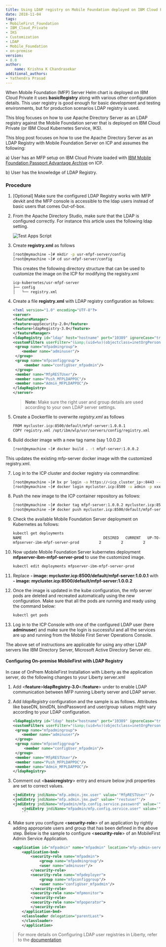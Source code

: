 ```yaml
---
title: Using LDAP registry on Mobile Foundation deployed on IBM Cloud Private (ICP)
date: 2018-11-04
tags:
- MobileFirst_Foundation
- IBM_Cloud_Private
- IKS
- Customization
- LDAP
- Mobile_Foundation
- on-premise
version:
- 8.0
author: 
    name: Krishna K Chandrasekar
additional_authors:
- Yathendra Prasad
---
```


When Mobile Foundation (MFP) Server Helm chart is deployed on IBM Cloud Private it uses **basicRegistry** along with various other configuration details.  This user registry is good enough for basic development and testing environments, but for production scenarios LDAP registry is used. 

This blog focuses on how to use Apache Directory Server as an LDAP registry against the Mobile Foundation server that is deployed on IBM Cloud Private (or IBM Cloud Kubernetes Service, IKS).

This blog post focuses on how to use the Apache Directory Server as an LDAP Registry with Mobile Foundation Server on ICP and assumes the following:

a) User has an MFP setup on IBM Cloud Private loaded with [IBM Mobile Foundation Passport Advantage Archive](https://mobilefirstplatform.ibmcloud.com/tutorials/en/foundation/8.0/bluemix/mobilefirst-server-on-icp/#download-the-ibm-mfpf-ppa-archive) on ICP.

b) User has the knowledge of LDAP Registry.

###	Procedure

1. [Optional] Make sure the configured LDAP Registry works with MFP devkit and the MFP console is accessible to the ldap users instead of basic users that comes Out-of-box.
2. From the Apache Directory Studio, make sure that the LDAP is configured correctly. For instance this article uses the following ldap setting.

	![Test Apps Script]({{site.baseurl}}/assets/blog/2018-10-03-customizing-mfp-on-icp-ldap-registry/apache-ds-ldap-config-on-studio.png)

3. Create **registry.xml** as follows

	```bash
	[root@mymachine ~]# mkdir -p usr-mfpf-server/config
	[root@mymachine ~]# cd usr-mfpf-server/config
	```
	This creates the following directory structure that can be used to customize the image on the ICP for modifying the registry.xml
	
	```bash
	icp-kubernetes/usr-mfpf-server
	├── config
	│   └── registry.xml
	```
4. Create a file **registry.xml** with LDAP registry configuration as follows:

	```xml
	<?xml version="1.0" encoding="UTF-8"?>
	<server>
	<featureManager>
    <feature>appSecurity-2.0</feature>
    <feature>ldapRegistry-3.0</feature>
	</featureManager>
	<ldapRegistry id="ldap" host="hostname" port="10389" ignoreCase="true" baseDN="dc=ibm,dc=com" ldapType="Custom" recursiveSearch="true" sslEnabled="false" bindDN="uid=admin,ou=system" bindPassword="secret">
	<customFilters userFilter="(&amp;(uid=%v)(objectclass=inetOrgPerson))" groupFilter="(&amp;(member=uid=%v (objectclass=groupOfNames))" userIdMap="*:uid" groupIdMap="*:cn" groupMemberIdMap="ibm-allGroups:member;ibm-allGroups:uniqueMember;groupOfUniqueNames:uniqueMember;groupOfNames:member"/>
	 <group name="mfpadmingroup">
	 	<member name="adminuser"/>
	 </group>
	 <group name="mfpconfiggroup">
	 	 <member name="configUser_mfpadmin"/>
	 </group>
	 <member name="MfpRESTUser"/>
	 <member name="Push_MFPLDAPPOC"/>
	 <member name="Admin_MFPLDAPPOC"/>
	</ldapRegistry>
	</server>
	```
	>**Note:** Make sure the right user and group details are used according to your own LDAP server settings.
	
5. Create a Dockerfile to overwrite *registry.xml* as follows
	
	```bash
	FROM mycluster.icp:8500/default/mfpf-server:1.0.0.1
	COPY registry.xml /opt/ibm/wlp/usr/servers/config/registry.xml
	```
6. Build docker image with a new tag name (say 1.0.0.2)

	```bash
	[root@mymachine ~]# docker build . -t mfpf-server:1.0.0.2
	```
This updates the existing mfp-server docker image with the customized registry.xml.

7.	Log in to the ICP cluster and docker registry via commandline:

	```bash
	[root@mymachine ~]# bx pr login -a https://<icp_cluster_ip>:8443 --skip-ssl-validation -u admin -p xxxx -c <mycluster-account>
	[root@mymachine ~]# docker login mycluster.icp:8500 -u admin -p xxxx
	```
8.	Push the new image to the ICP container repository as follows:

	```bash
	[root@mymachine ~]# docker tag mfpf-server:1.0.0.2 mycluster.icp:8500/default/mfpf-server:1.0.0.2
	[root@mymachine ~]# docker push mycluster.icp:8500/default/mfpf-server:1.0.0.2
	```
9. Check the available Mobile Foundation Server deployment on Kubernetes as follows:

	```bash
	kubectl get deployments
	NAME                                     DESIRED   CURRENT   UP-TO-DATE   AVAILABLE   AGE
	mfpserver-ibm-mfpf-server-prod         2         2         2            2           5d
	```
10. Now update Mobile Foundation Server kubernetes deployment **mfpserver-ibm-mfpf-server-prod** to use the customized image. 
	
	```bash
	kubectl edit deployments mfpserver-ibm-mfpf-server-prod
	```
11. Replace **- image: mycluster.icp:8500/default/mfpf-server:1.0.0.1** with **- image: mycluster.icp:8500/default/mfpf-server:1.0.0.2**

12. Once the image is updated in the kube configuration, the mfp server pods are deleted and recreated automatically using the new configuration. Make sure that all the pods are running and ready using the command below:

	```bash
	kubectl get pods
	```
13. Log in to the ICP Console with one of the configured LDAP user (here **adminuser**) and make sure the login is successful and all the services are up and running from the Mobile First Server Operations Console.

The above set of instructions are applicable for using any other LDAP servers like IBM Directory Server, Microsoft Active Directory Server etc.

#### Configuring On-premise MobileFirst with LDAP Registry
In case of OnPrem MobileFirst Installation with Liberty as the application server, do the following changes to your Liberty server.xml

1. Add <**feature**>**ldapRegistry-3.0**</**feature**> under **<featureManager>** to enable LDAP communication between MFP running Liberty server and LDAP server.

2. Add *ldapRegistry* configuration and the sample is as follows. Attributes like baseDN, bindDN, bindPassword and user/group values might vary according to your LDAP configuration.

	```xml
	<ldapRegistry id="ldap" host="hostname" port="10389" ignoreCase="true" baseDN="dc=ibm,dc=com" ldapType="Custom" recursiveSearch="true" sslEnabled="false" bindDN="uid=admin,ou=system" bindPassword="secret">
	<customFilters userFilter="(&amp;(uid=%v)(objectclass=inetOrgPerson))" groupFilter="(&amp;(member=uid=%v (objectclass=groupOfNames))" userIdMap="*:uid" groupIdMap="*:cn" groupMemberIdMap="ibm-allGroups:member;ibm-allGroups:uniqueMember;groupOfUniqueNames:uniqueMember;groupOfNames:member"/>
	 <group name="mfpadmingroup">
	 	<member name="adminuser"/>
	 </group>
	 <group name="mfpconfiggroup">
	 	 <member name="configUser_mfpadmin"/>
	 </group>
	 <member name="MfpRESTUser"/>
	 <member name="Push_MFPLDAPPOC"/>
	 <member name="Admin_MFPLDAPPOC"/>
	</ldapRegistry>
	```

3. Comment out <**basicregistry**> entry and ensure below jndi properties are set to correct values.

	```xml
	<jndiEntry jndiName="mfp.admin.jmx.user" value='"MfpRESTUser"'/>
	<jndiEntry jndiName="mfp.admin.jmx.pwd" value='"restuser"'/>
	<jndiEntry jndiName="mfpadmin/mfp.config.service.password" value='"configuser"'/>
    	<jndiEntry jndiName="mfpadmin/mfp.config.service.user" value='"configUser_mfpadmin"'/>
    	```

4. Make sure you configure <**security-role**> of an application by rightly adding appropriate users and group that has been defined in the above step. Below is the sample to configure <**security-role**> of an MobileFirst Admin Service Application.

	```xml
	<application id="mfpadmin" name="mfpadmin" location="mfp-admin-service.war" type="war">
        <application-bnd>
            <security-role name="mfpadmin">
                <group name="mfpadmingroup"/>
                <user name="adminuser"/>
            </security-role>
            <security-role name="mfpdeployer">
                <group name="mfpconfiggroup"/>
                <user name="configUser_mfpadmin"/>
            </security-role>
            <security-role name="mfpmonitor">
            </security-role>
            <security-role name="mfpoperator">
            </security-role>
        </application-bnd>
        <classloader delegation="parentLast">
        </classloader>
    	</application>
	```

> For more details on Configuring LDAP user registries in Liberty, refer to the [documentation](https://www.ibm.com/support/knowledgecenter/en/SSEQTP_liberty/com.ibm.websphere.wlp.doc/ae/twlp_sec_ldap.html)
